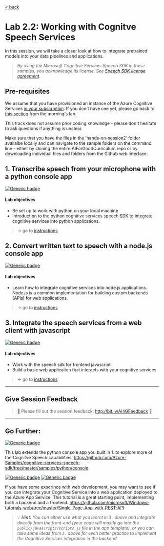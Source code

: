 [< back](../Lab2.md#The-Plan-for-the-Day)

# Lab 2.2: Working with Cognitve Speech Services

In this session, we will take a closer look at how to integrate pretrained models into your data pipelines and applications.

>*By using the Microsoft Cognitive Services Speech SDK in these samples, you acknowledge its license. See [Speech SDK license agreement](https://docs.microsoft.com/azure/cognitive-services/speech-service/license).*

## Pre-requisites
We assume that you have provisioned an instance of the Azure Cognitive Services <u>in your subscription</u>. If you don't have one yet, please go back to [this section](../hands-on-session1/lab2-1-guide.md#2-provision-your-own-cognitive-services-instances) from the morning's lab.

This track does not assume prior coding knowledge - please don't hesitate to ask questions if anything is unclear.

Make sure that you have the files in the 'hands-on-session2' folder availalbe locally and can navigate to the sample folders on the command line - either by cloning the entire AIForGoodCurriculum repo or by downloading individual files and folders from the Github web interface. 

## 1. Transcribe speech from your microphone with a python console app
[![Generic badge](https://img.shields.io/badge/mode-python-BLUE.svg)](https://shields.io/)

#### Lab objectives
- Be set up to work with python on your local machine
- Introduction to the python cognitive services speech SDK to integrate cognitive services into python applications.

> -> go to [instructions](python_sample/README.md)


## 2. Convert written text to speech with a node.js console app
[![Generic badge](https://img.shields.io/badge/mode-nodejs-GREEN.svg)](https://shields.io/)

#### Lab objectives
- Learn how to integrate cognitive services into node.js applications. Node.js is a common implementation for building custom backends (APIs) for web applications. 

> -> go to [instructions](node_sample_tts/README.md)



## 3. Integrate the speech services from a web client with javascript
[![Generic badge](https://img.shields.io/badge/mode-javascript-YELLOW.svg)](https://shields.io/)

#### Lab objectives
- Work with the speech sdk for frontend javascript
- Build a basic web application that interacts with your cognitive services

> -> go to [instructions](js_sample_stt/README.md)

<!-- ## 4. Translate speech within a jupyter notebook
[![Generic badge](https://img.shields.io/badge/mode-python-BLUE.svg)](https://shields.io/)

### Lab objectives
- Get to know the Azure Cognitive Translation Service
- Work with jupyter notebooks for data science workflows on Azure

> -> go to [instructions](nb_sample/README.md)
-->
<hr>

## Give Session Feedback
> 💬 Please fill out the session feedback: http://bit.ly/AI4GFeedback 💬

<hr>


## Go Further:
[![Generic badge](https://img.shields.io/badge/mode-python-BLUE.svg)](https://shields.io/)

This lab extends the python console app you built in 1. to explore more of the Cognitve Speech capabilities:
https://github.com/Azure-Samples/cognitive-services-speech-sdk/tree/master/samples/python/console


[![Generic badge](https://img.shields.io/badge/mode-nodejs-GREEN.svg)](https://shields.io/)
[![Generic badge](https://img.shields.io/badge/mode-javascript-YELLOW.svg)](https://shields.io/)

If you have some experince with web development, you may want to see if you can integrate your Cognitive Service into a web application deployed to the Azure App Service. 
This tutorial is a great starting point, implementing both a backend and a frontend. 
https://github.com/microsoft/Windows-tutorials-web/tree/master/Single-Page-App-with-REST-API 

> 💡 ***Hint:*** *You can either use what you learnt in `3.` above and integrate directly from the front-end (your code will mostly go into the `public/javascripts/scripts.js` file in the app template), or you can take some ideas from `2.` above for even better practice to implement the Cognitive Services integration in the backend.*

